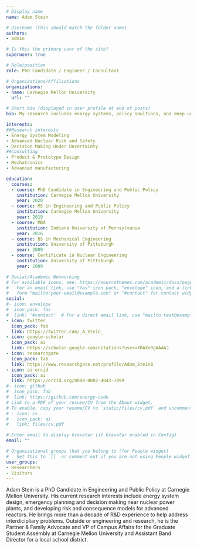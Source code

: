 ```yaml
---
# Display name
name: Adam Stein

# Username (this should match the folder name)
authors:
- admin

# Is this the primary user of the site?
superuser: true

# Role/position
role: PhD Candidate / Engineer / Consultant 

# Organizations/Affiliations
organizations:
- name: Carnegie Mellon University
  url: ""

# Short bio (displayed in user profile at end of posts)
bio: My research includes energy systems, policy soultions, and deep uncertainty.

interests:
##Research interests 
- Energy System Modeling
- Advanced Nuclear Risk and Safety
- Decision Making Under Uncertainty 
##Consulting
- Product & Prototype Design
- Mechatronics
- Advanced manufacturing

education:
  courses:
  - course: PhD Candidate in Engineering and Public Policy
    institution: Carnegie Mellon University
    year: 2020
  - course: MS in Engineering and Public Policy
    institution: Carnegie Mellon University
    year: 2019
  - course: MBA 
    institution: Indiana University of Pennsylvania
    year: 2016    
  - course: BS in Mechanical Engineering
    institution: University of Pittsburgh
    year: 2009
  - course: Certificate in Nuclear Engineering
    institution: University of Pittsburgh
    year: 2009  

# Social/Academic Networking
# For available icons, see: https://sourcethemes.com/academic/docs/page-builder/#icons
#   For an email link, use "fas" icon pack, "envelope" icon, and a link in the
#   form "mailto:your-email@example.com" or "#contact" for contact widget.
social:
#- icon: envelope
#  icon_pack: fas
#  link: '#contact'  # For a direct email link, use "mailto:test@example.org".
- icon: twitter
  icon_pack: fab
  link: https://twitter.com/_A_Stein_
- icon: google-scholar
  icon_pack: ai
  link: https://scholar.google.com/citations?user=XRAXnRgAAAAJ
- icon: researchgate
  icon_pack: fab
  link: https://www.researchgate.net/profile/Adam_Stein8
- icon: ai-orcid
  icon_pack: ai
  link: https://orcid.org/0000-0002-4043-7499
#- icon: github
#  icon_pack: fab
#  link: https://github.com/energy-code
# Link to a PDF of your resume/CV from the About widget.
# To enable, copy your resume/CV to `static/files/cv.pdf` and uncomment the lines below.
# - icon: cv
#   icon_pack: ai
#   link: files/cv.pdf

# Enter email to display Gravatar (if Gravatar enabled in Config)
email: ""

# Organizational groups that you belong to (for People widget)
#   Set this to `[]` or comment out if you are not using People widget.
user_groups:
- Researchers
- Visitors
---
```


Adam Stein is a PhD Candidate in Engineering and Public Policy at Carnegie Mellon University. His current research interests include energy system design, emergency planning and decision making near nuclear power plants, and developing risk and consequence models for advanced reactors. He brings more than a decade of R&D experience to help address interdicipliary problems. Outside or engineering and research, he is the Partner & Family Advocate and VP of Campus Affairs for the Graduate Student Assembly at Carnegie Mellon University and Assistant Band Director for a local school district. 


